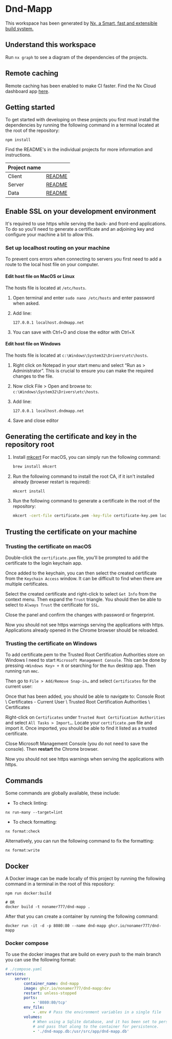# Dnd-Mapp

This workspace has been generated by [Nx, a Smart, fast and extensible build system.](https://nx.dev)

## Understand this workspace

Run `nx graph` to see a diagram of the dependencies of the projects.

## Remote caching

Remote caching has been enabled to make CI faster. Find the Nx Cloud dashboard app
[here](https://cloud.nx.app/orgs/63c13e9e2f98d9000e5cd7fb/workspaces/6419b717cd130f2e52f37d48).

## Getting started

To get started with developing on these projects you first must install the dependencies by running the following
command in a terminal located at the root of the repository:

```shell
npm install
```

Find the README's in the individual projects for more information and instructions.

| Project name |                                     |
| ------------ | ----------------------------------- |
| Client       | [README](packages/client/README.md) |
| Server       | [README](packages/server/README.md) |
| Data         | [README](packages/data/README.md)   |

## Enable SSL on your development environment

It's required to use https while serving the back- and front-end applications.
To do so you'll need to generate a certificate and an adjoining key and configure your machine a bit to allow this.

### Set up localhost routing on your machine

To prevent cors errors when connecting to servers you first need to add a route to the local host file on your computer.

#### Edit host file on MacOS or Linux

The hosts file is located at `/etc/hosts`.

1. Open terminal and enter `sudo nano /etc/hosts` and enter password when asked.
2. Add line:

    ```
    127.0.0.1 localhost.dndmapp.net
    ```

3. You can save with Ctrl+O and close the editor with Ctrl+X

#### Edit host file on Windows

The hosts file is located at `c:\Windows\System32\Drivers\etc\hosts`.

1. Right click on Notepad in your start menu and select “Run as > Administrator”. This is crucial to ensure you can make the required changes to the file.
2. Now click File > Open and browse to: `c:\Windows\System32\Drivers\etc\hosts`.
3. Add line:

    ```
    127.0.0.1 localhost.dndmapp.net
    ```

4. Save and close editor

## Generating the certificate and key in the repository root

1. Install [mkcert](https://github.com/FiloSottile/mkcert) For macOS, you can simply run the following command:

    ```bash
    brew install mkcert
    ```

2. Run the following command to install the root CA, if it isn't installed already (browser restart is required):

    ```bash
    mkcert install
    ```

3. Run the following command to generate a certificate in the root of the repository:

    ```bash
    mkcert -cert-file certificate.pem -key-file certificate-key.pem localhost.dndmapp.net localhost
    ```

## Trusting the certificate on your machine

### Trusting the certificate on macOS

Double-click the `certificate.pem` file, you'll be prompted to add the certificate to the login keychain app.

Once added to the keychain, you can then select the created certificate from the `Keychain Access` window.
It can be difficult to find when there are multiple certificates.

Select the created certificate and right-click to select `Get Info` from the context menu. Then expand the `Trust` triangle.
You should then be able to select to `Always Trust` the certificate for `SSL`.

Close the panel and confirm the changes with password or fingerprint.

Now you should not see https warnings serving the applications with https. Applications already opened in the Chrome browser should be reloaded.

### Trusting the certificate on Windows

To add certificate.pem to the Trusted Root Certification Authorities store on Windows I need to start `Microsoft Management Console`.
This can be done by pressing `<Windows Key> + R` or searching for the `Run` desktop app. Then running run `mmc`.

Then go to `File > Add/Remove Snap-in…` and select `Certificates` for the current user:

Once that has been added, you should be able to navigate to:
Console Root \ Certificates - Current User \ Trusted Root Certification Authorities \ Certificates

Right-click on `Certificates` under `Trusted Root Certification Authorities` and select `All Tasks > Import…`.
Locate your `certificate.pem` file and import it. Once imported, you should be able to find it listed as a trusted certificate.

Close Microsoft Management Console (you do not need to save the console). Then **restart** the Chrome browser.

Now you should not see https warnings when serving the applications with https.

## Commands

Some commands are globally available, these include:

-   To check linting:

```shell
nx run-many --target=lint
```

-   To check formatting:

```shell
nx format:check
```

Alternatively, you can run the following command to fix the formatting:

```shell
nx format:write
```

## Docker

A Docker image can be made locally of this project by running the following command in a terminal in the root of this repository:

```shell
npm run docker:build

# OR
docker build -t nonamer777/dnd-mapp .
```

After that you can create a container by running the following command:

```shell
docker run -it -d -p 8080:80 --name dnd-mapp ghcr.io/nonamer777/dnd-mapp
```

### Docker compose

To use the docker images that are build on every push to the main branch you can use the following format:

```yaml
# ./compose.yaml
services:
    server:
        container_name: dnd-mapp
        image: ghcr.io/nonamer777/dnd-mapp:dev
        restart: unless-stopped
        ports:
            - '8080:80/tcp'
        env_file:
            - .env # Pass the environment variables in a single file
        volumes:
            # When using a Sqlite database, and it has been set to persist the data to a file, You must create a database file,
            # and pass that along to the container for persistence.
            - './dnd-mapp.db:/usr/src/app/dnd-mapp.db'
```
